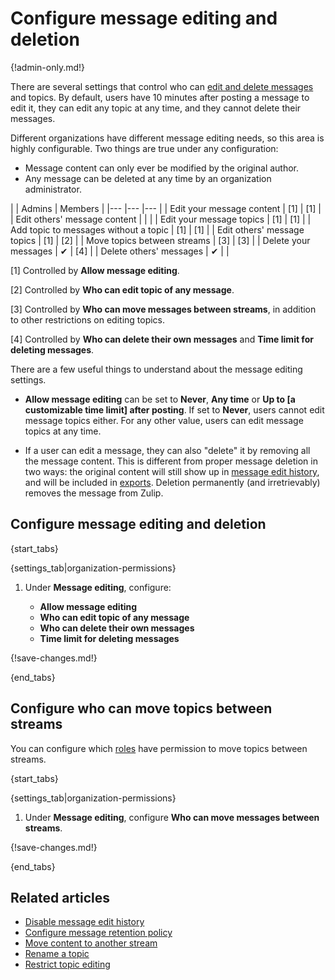 # Configure message editing and deletion

{!admin-only.md!}

There are several settings that control who can [edit and delete
messages](/help/edit-or-delete-a-message) and topics. By default,
users have 10 minutes after posting a message to edit it, they can
edit any topic at any time, and they cannot delete their messages.

Different organizations have different message editing needs, so this area
is highly configurable. Two things are true under any configuration:

* Message content can only ever be modified by the original author.
* Any message can be deleted at any time by an organization administrator.

<div class="centered_table"></div>
|                                       | Admins   | Members |
|---                                    |---       |---      |
| Edit your message content             | [1]      | [1]     |
| Edit others' message content          |          |         |
| Edit your message topics              | [1]      | [1]     |
| Add topic to messages without a topic | [1]      | [1]     |
| Edit others' message topics           | [1]      | [2]     |
| Move topics between streams           | [3]      | [3]     |
| Delete your messages                  | &#10004; | [4]     |
| Delete others' messages               | &#10004; |         |

[1] Controlled by **Allow message editing**.

[2] Controlled by **Who can edit topic of any message**.

[3] Controlled by **Who can move messages between streams**, in
addition to other restrictions on editing topics.

[4] Controlled by **Who can delete their own messages**
and **Time limit for deleting messages**.

There are a few useful things to understand about the message editing
settings.

* **Allow message editing** can be set to **Never**, **Any time** or
  **Up to [a customizable time limit] after posting**. If set to **Never**,
  users cannot edit message topics either. For any other value, users can
  edit message topics at any time.

* If a user can edit a message, they can also "delete" it by removing all
  the message content. This is different from proper message deletion in two
  ways: the original content will still show up in
  [message edit history](view-a-messages-edit-history), and will be included
  in [exports](/help/export-your-organization). Deletion
  permanently (and irretrievably) removes the message from Zulip.

## Configure message editing and deletion

{start_tabs}

{settings_tab|organization-permissions}

1. Under **Message editing**, configure:

    - **Allow message editing**
    - **Who can edit topic of any message**
    - **Who can delete their own messages**
    - **Time limit for deleting messages**

{!save-changes.md!}

{end_tabs}

## Configure who can move topics between streams

You can configure which [roles](/help/roles-and-permissions)
have permission to move topics between streams.

{start_tabs}

{settings_tab|organization-permissions}

1. Under **Message editing**, configure
   **Who can move messages between streams**.

{!save-changes.md!}

{end_tabs}

## Related articles

* [Disable message edit history](/help/disable-message-edit-history)
* [Configure message retention policy](/help/message-retention-policy)
* [Move content to another stream](/help/move-content-to-another-stream)
* [Rename a topic](/help/rename-a-topic)
* [Restrict topic editing](/help/configure-who-can-edit-topics)
